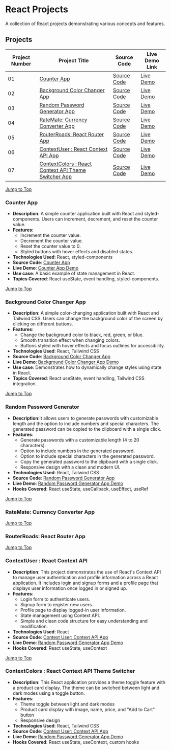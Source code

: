 <a name="top"></a>

# React Projects

A collection of React projects demonstrating various concepts and features.

## Projects

| Project Number | Project Title                                                                                     | Source Code                                                                                                            | Live Demo Link                                       |
| -------------- | ------------------------------------------------------------------------------------------------- | ---------------------------------------------------------------------------------------------------------------------- | ---------------------------------------------------- |
| 01             | [Counter App](#counter-app)                                                                       | [Source Code](https://github.com/ajeetkumarrauniyar/React-JS-Minor/tree/main/counter-app)                              | [Live Demo](https://counthub.netlify.app/)           |
| 02             | [Background Color Changer App](#background-color-changer-app)                                     | [Source Code](https://github.com/ajeetkumarrauniyar/React-JS-Minor/tree/main/background-color-changer)                 | [Live Demo](https://chromashift.netlify.app/)        |
| 03             | [Random Password Generator App](#random-password-generator-app)                                   | [Source Code](https://github.com/ajeetkumarrauniyar/React-JS-Minor/tree/main/random-password-generator)                | [Live Demo](https://secure-key-master.onrender.com/) |
| 04             | [RateMate: Currency Converter App](#currency-converter-app)                                       | [Source Code](https://github.com/ajeetkumarrauniyar/React-JS-Minor/tree/main/ratemate-currency-converter)              | [Live Demo](#)                                       |
| 05             | [RouterRoads: React Router App](#routerroads-react-router)                                        | [Source Code](https://github.com/ajeetkumarrauniyar/React-JS-Minor/tree/main/routerroads-react-router)                 | [Live Demo](#)                                       |
| 06             | [ContextUser : React Context API App](#contextuser-context-api)                                   | [Source Code](https://github.com/ajeetkumarrauniyar/React-JS-Minor/tree/main/contextuser-context-api)                  | [Live Demo](https://contextuser.netlify.app/)        |
| 07             | [ContextColors : React Context API Theme Switcher App](#contextcolors-context-api-theme-switcher) | [Source Code](https://github.com/ajeetkumarrauniyar/React-JS-Minor/tree/main/contextcolors-context-api-theme-switcher) | [Live Demo](https://contextcolors.netlify.app/)      |

[Jump to Top](#top)

### Counter App

- **Description**: A simple counter application built with React and styled-components. Users can increment, decrement, and reset the counter value.
- **Features**:
  - Increment the counter value.
  - Decrement the counter value.
  - Reset the counter value to 0.
  - Styled buttons with hover effects and disabled states.
- **Technologies Used**: React, styled-components
- **Source Code**: [Counter App](https://github.com/ajeetkumarrauniyar/React-JS-Minor/tree/main/counter-app)
- **Live Demo**: [Counter App Demo](https://counthub.netlify.app/)
- **Use case**: A basic example of state management in React.
- **Topics Covered**: React useState, event handling, styled-components.

[Jump to Top](#top)

### Background Color Changer App

- **Description**: A simple color-changing application built with React and Tailwind CSS. Users can change the background color of the screen by clicking on different buttons.
- **Features**:
  - Change the background color to black, red, green, or blue.
  - Smooth transition effect when changing colors.
  - Buttons styled with hover effects and focus outlines for accessibility.
- **Technologies Used**: React, Tailwind CSS
- **Source Code**: [Background Color Changer App](https://github.com/ajeetkumarrauniyar/React-JS-Minor/tree/main/background-color-changer)
- **Live Demo**: [Background Color Changer App Demo](https://chromashift.netlify.app/)
- **Use case**: Demonstrates how to dynamically change styles using state in React.
- **Topics Covered**: React useState, event handling, Tailwind CSS integration.

[Jump to Top](#top)

### Random Password Generator

- **Description**:It allows users to generate passwords with customizable length and the option to include numbers and special characters. The generated password can be copied to the clipboard with a single click.
- **Features**:
  - Generate passwords with a customizable length (4 to 20 characters).
  - Option to include numbers in the generated password.
  - Option to include special characters in the generated password.
  - Copy the generated password to the clipboard with a single click.
  - Responsive design with a clean and modern UI.
- **Technologies Used**: React, Tailwind CSS
- **Source Code**: [Random Password Generator App](https://github.com/ajeetkumarrauniyar/React-JS-Minor/tree/main/random-password-generator)
- **Live Demo**: [Random Password Generator App Demo](https://secure-key-master.onrender.com/)
- **Hooks Covered**: React useState, useCallback, useEffect, useRef

[Jump to Top](#top)

### RateMate: Currency Converter App

[Jump to Top](#top)

### RouterRoads: React Router App

[Jump to Top](#top)

### ContextUser : React Context API

- **Description**: This project demonstrates the use of React's Context API to manage user authentication and profile information across a React application. It includes login and signup forms and a profile page that displays user information once logged in or signed up.
- **Features**:
  - Login form to authenticate users.
  - Signup form to register new users.
  - Profile page to display logged-in user information.
  - State management using Context API.
  - Simple and clean code structure for easy understanding and modification.
- **Technologies Used**: React
- **Source Code**: [Context User: Context API App](https://github.com/ajeetkumarrauniyar/React-JS-Minor/tree/main/contextuser-context-api)
- **Live Demo**: [Random Password Generator App Demo](https://contextuser.netlify.app/)
- **Hooks Covered**: React useState, useContext

[Jump to Top](#top)

### ContextColors : React Context API Theme Switcher

- **Description**: This React application provides a theme toggle feature with a product card display. The theme can be switched between light and dark modes using a toggle button.
- **Features**:
  - Theme toggle between light and dark modes
  - Product card display with image, name, price, and "Add to Cart" button
  - Responsive design
- **Technologies Used**: React, Tailwind CSS
- **Source Code**: [Context User: Context API App](https://github.com/ajeetkumarrauniyar/React-JS-Minor/tree/main/contextcolors-context-api-theme-switcher)
- **Live Demo**: [Random Password Generator App Demo](https://contextcolors.netlify.app/)
- **Hooks Covered**: React useState, useContext, custom hooks
